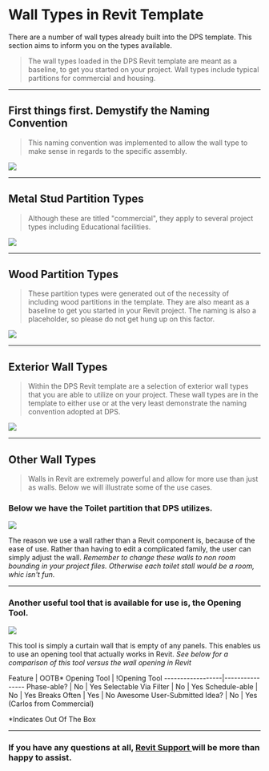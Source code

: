 # Wall Types in Revit Template

There are a number of wall types already built into the DPS template. This section aims to inform you on the types available.
> The wall types loaded in the DPS Revit template are meant as a baseline, to get you started on your project. Wall types include typical partitions for commercial and housing.

---

## First things first. Demystify the Naming Convention
> This naming convention was implemented to allow the wall type to make sense in regards to the specific assembly.

<img  src="images/2-3/naming.png">

---

## Metal Stud Partition Types
> Although these are titled "commercial", they apply to several project types including Educational facilities.

<img  src="images/2-3/steelPartitions.png">

---

## Wood Partition Types
 > These partition types were generated out of the necessity of including wood partitions in the template. They are also meant as a baseline to get you started in your Revit project. The naming is also a placeholder, so please do not get hung up on this factor.

 <img  src="images/2-3/woodPartitions.png">

---

## Exterior Wall Types
 > Within the DPS Revit template are a selection of exterior wall types that you are able to utilize on your project. These wall types are in the template to either use or at the very least demonstrate the naming convention adopted at DPS.

 <img  src="images/2-3/extWalls.png">

---

## Other Wall Types
 > Walls in Revit are extremely powerful and allow for more use than just as walls. Below we will illustrate some of the use cases.

 ### Below we have the Toilet partition that DPS utilizes.

 <img  src="images/2-3/toiletPartition.png">

 The reason we use a wall rather than a Revit component is, because of the ease of use. Rather than having to edit a complicated family, the user can simply adjust the wall. *Remember to change these walls to non room bounding in your project files. Otherwise each toilet stall would be a room, whic isn't fun.*

---

 ### Another useful tool that is available for use is, the Opening Tool.

 <img  src="images/2-3/openingTool.png">

 This tool is simply a curtain wall that is empty of any panels. This enables us to use an opening tool that actually works in Revit. *See below for a comparison of this tool versus the wall opening in Revit*

 Feature | OOTB* Opening Tool | !Opening Tool
 ------------------|----------------
 Phase-able? | No | Yes
 Selectable Via Filter | No | Yes
 Schedule-able | No | Yes
 Breaks Often | Yes | No
 Awesome User-Submitted Idea? | No | Yes (Carlos from Commercial)

 *Indicates Out Of The Box

---

### If you have any questions at all, <a href ="/01_Introduction/1-2_revitsupport.md"> Revit Support </a> will be more than happy to assist.

